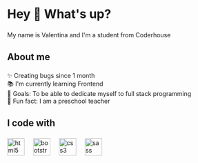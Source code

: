 <h1 align="left">Hey 👋 What's up?</h1>

###

<p align="left">My name is Valentina and I'm a student from Coderhouse</p>

###

<h2 align="left">About me</h2>

###

<p align="left">✨ Creating bugs since 1 month<br>📚 I'm currently learning Frontend<br>🎯 Goals: To be able to dedicate myself to full stack programming<br>🎲 Fun fact: I am a preschool teacher</p>

###

<h2 align="left">I code with</h2>

###

<div align="left">
  <img src="https://cdn.jsdelivr.net/gh/devicons/devicon/icons/html5/html5-original.svg" height="40" alt="html5 logo"  />
  <img width="12" />
  <img src="https://cdn.jsdelivr.net/gh/devicons/devicon/icons/bootstrap/bootstrap-original.svg" height="40" alt="bootstrap logo"  />
  <img width="12" />
  <img src="https://cdn.jsdelivr.net/gh/devicons/devicon/icons/css3/css3-original.svg" height="40" alt="css3 logo"  />
  <img width="12" />
  <img src="https://cdn.jsdelivr.net/gh/devicons/devicon/icons/sass/sass-original.svg" height="40" alt="sass logo"  />
</div>

###
